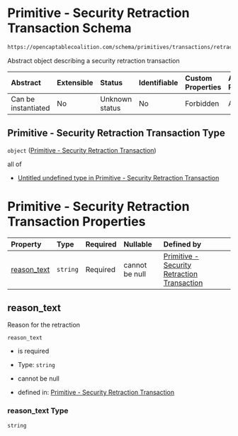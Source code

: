 # Primitive - Security Retraction Transaction Schema

```txt
https://opencaptablecoalition.com/schema/primitives/transactions/retraction/base_retraction
```

Abstract object describing a security retraction transaction

| Abstract            | Extensible | Status         | Identifiable | Custom Properties | Additional Properties | Access Restrictions | Defined In                                                                                                                      |
| :------------------ | :--------- | :------------- | :----------- | :---------------- | :-------------------- | :------------------ | :------------------------------------------------------------------------------------------------------------------------------ |
| Can be instantiated | No         | Unknown status | No           | Forbidden         | Allowed               | none                | [BaseRetraction.schema.json](../../schema/primitives/transactions/retraction/BaseRetraction.schema.json "open original schema") |

## Primitive - Security Retraction Transaction Type

`object` ([Primitive - Security Retraction Transaction](baseretraction.md))

all of

*   [Untitled undefined type in Primitive - Security Retraction Transaction](baseretraction-allof-0.md "check type definition")

# Primitive - Security Retraction Transaction Properties

| Property                    | Type     | Required | Nullable       | Defined by                                                                                                                                                                                                    |
| :-------------------------- | :------- | :------- | :------------- | :------------------------------------------------------------------------------------------------------------------------------------------------------------------------------------------------------------ |
| [reason_text](#reason_text) | `string` | Required | cannot be null | [Primitive - Security Retraction Transaction](baseretraction-properties-reason_text.md "https://opencaptablecoalition.com/schema/primitives/transactions/retraction/base_retraction#/properties/reason_text") |

## reason_text

Reason for the retraction

`reason_text`

*   is required

*   Type: `string`

*   cannot be null

*   defined in: [Primitive - Security Retraction Transaction](baseretraction-properties-reason_text.md "https://opencaptablecoalition.com/schema/primitives/transactions/retraction/base_retraction#/properties/reason_text")

### reason_text Type

`string`
